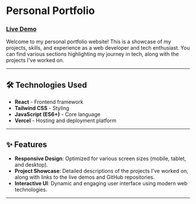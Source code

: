# Personal Portfolio

### [Live Demo](https://my-personal-portfolio-1dt1.vercel.app/)

Welcome to my personal portfolio website! This is a showcase of my projects, skills, and experience as a web developer and tech enthusiast. You can find various sections highlighting my journey in tech, along with the projects I've worked on.

---

## 🛠️ **Technologies Used**

- **React** - Frontend framework
- **Tailwind CSS** - Styling
- **JavaScript (ES6+)** - Core language
- **Vercel** - Hosting and deployment platform

---

## ✨ **Features**

- **Responsive Design**: Optimized for various screen sizes (mobile, tablet, and desktop).
- **Project Showcase**: Detailed descriptions of the projects I've worked on, along with links to the live demos and GitHub repositories.
- **Interactive UI**: Dynamic and engaging user interface using modern web technologies.

---
